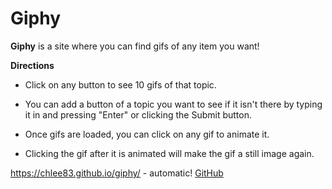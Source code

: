 # Giphy

**Giphy** is a site where you can find gifs of any item you want!

**Directions** 
* Click on any button to see 10 gifs of that topic.

* You can add a button of a topic you want to see if it isn't there by typing it in and pressing "Enter" or clicking the Submit button.

* Once gifs are loaded, you can click on any gif to animate it. 

* Clicking the gif after it is animated will make the gif a still image again.

https://chlee83.github.io/giphy/ - automatic!
[GitHub](https://chlee83.github.io/giphy/)